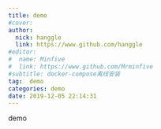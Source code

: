 ```yaml
---
title: demo
#cover: 
author: 
  nick: hanggle
  link: https://www.github.com/hanggle
#editor:
#  name: Minfive
#  link: https://www.github.com/Mrminfive
#subtitle: docker-compose离线安装
tag:  demo
categories: demo
date: 2019-12-05 22:14:31
---
```


demo